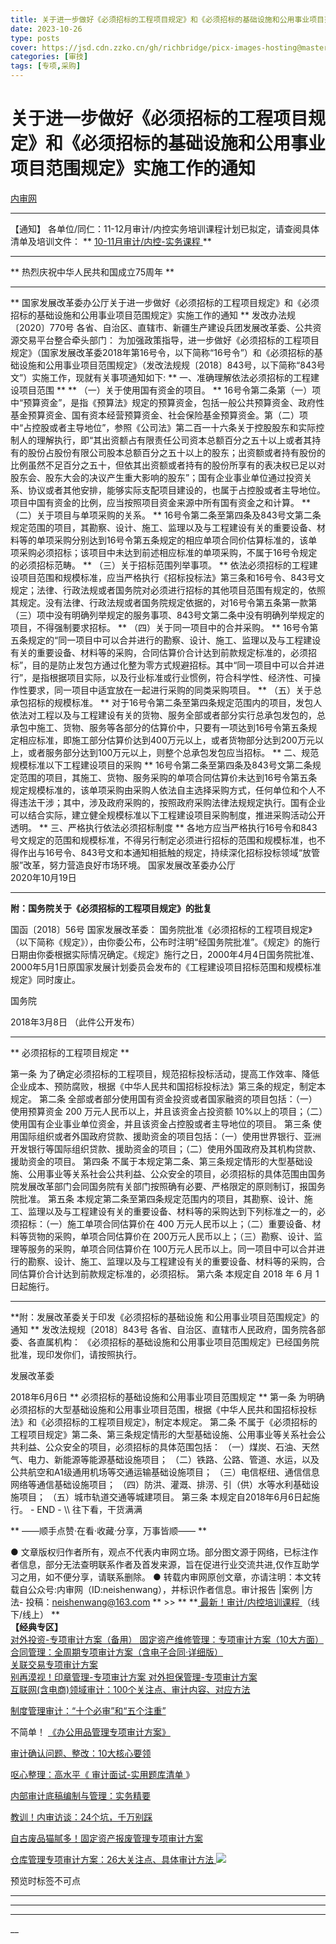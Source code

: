 ```yaml
---
title: 关于进一步做好《必须招标的工程项目规定》和《必须招标的基础设施和公用事业项目范围规定》实施工作的通知
date: 2023-10-26
type: posts
cover: https://jsd.cdn.zzko.cn/gh/richbridge/picx-images-hosting@master/thumbnail/审技.jpg
categories: [审技]
tags: [专项,采购]
---
```


#  关于进一步做好《必须招标的工程项目规定》和《必须招标的基础设施和公用事业项目范围规定》实施工作的通知

[ 内审网 ](javascript:void\(0\);)

__ _ _ _ _

【通知】  各单位/同仁：11-12月审计/内控实务培训课程计划已拟定，请查阅具体清单及培训文件：  ** [ 10-11月审计/内控-实务课程
](http://mp.weixin.qq.com/s?__biz=MzIxMTM3ODE1OQ==&mid=2247511718&idx=5&sn=b91a5da556c6756166aa79f9ca3b1030&chksm=9754a426a0232d306ef3a465ff219550bedfa8e5325f4e851a28457a8a0cfa95f0f1f809234d&scene=21#wechat_redirect)
**

* * *

** 热烈庆祝中华人民共和国成立75周年  **

* * *

** 国家发展改革委办公厅关于进一步做好《必须招标的工程项目规定》和《必须招标的基础设施和公用事业项目范围规定》实施工作的通知  **
发改办法规〔2020〕770号  各省、自治区、直辖市、新疆生产建设兵团发展改革委、公共资源交易平台整合牵头部门：
为加强政策指导，进一步做好《必须招标的工程项目规定》（国家发展改革委2018年第16号令，以下简称“16号令”）和《必须招标的基础设施和公用事业项目范围规定》（发改法规规〔2018〕843号，以下简称“843号文”）实施工作，现就有关事项通知如下:
** 一、准确理解依法必须招标的工程建设项目范围  ** ** （一）关于使用国有资金的项目。  **
16号令第二条第（一）项中“预算资金”，是指《预算法》规定的预算资金，包括一般公共预算资金、政府性基金预算资金、国有资本经营预算资金、社会保险基金预算资金。第（二）项中“占控股或者主导地位”，参照《公司法》第二百一十六条关于控股股东和实际控制人的理解执行，即“其出资额占有限责任公司资本总额百分之五十以上或者其持有的股份占股份有限公司股本总额百分之五十以上的股东；出资额或者持有股份的比例虽然不足百分之五十，但依其出资额或者持有的股份所享有的表决权已足以对股东会、股东大会的决议产生重大影响的股东”；国有企业事业单位通过投资关系、协议或者其他安排，能够实际支配项目建设的，也属于占控股或者主导地位。项目中国有资金的比例，应当按照项目资金来源中所有国有资金之和计算。
** （二）关于项目与单项采购的关系。  **
16号令第二条至第四条及843号文第二条规定范围的项目，其勘察、设计、施工、监理以及与工程建设有关的重要设备、材料等的单项采购分别达到16号令第五条规定的相应单项合同价估算标准的，该单项采购必须招标；该项目中未达到前述相应标准的单项采购，不属于16号令规定的必须招标范畴。
** （三）关于招标范围列举事项。  **
依法必须招标的工程建设项目范围和规模标准，应当严格执行《招标投标法》第三条和16号令、843号文规定；法律、行政法规或者国务院对必须进行招标的其他项目范围有规定的，依照其规定。没有法律、行政法规或者国务院规定依据的，对16号令第五条第一款第（三）项中没有明确列举规定的服务事项、843号文第二条中没有明确列举规定的项目，不得强制要求招标。
** （四）关于同一项目中的合并采购。  **
16号令第五条规定的“同一项目中可以合并进行的勘察、设计、施工、监理以及与工程建设有关的重要设备、材料等的采购，合同估算价合计达到前款规定标准的，必须招标”，目的是防止发包方通过化整为零方式规避招标。其中“同一项目中可以合并进行”，是指根据项目实际，以及行业标准或行业惯例，符合科学性、经济性、可操作性要求，同一项目中适宜放在一起进行采购的同类采购项目。
** （五）关于总承包招标的规模标准。  **
对于16号令第二条至第四条规定范围内的项目，发包人依法对工程以及与工程建设有关的货物、服务全部或者部分实行总承包发包的，总承包中施工、货物、服务等各部分的估算价中，只要有一项达到16号令第五条规定相应标准，即施工部分估算价达到400万元以上，或者货物部分达到200万元以上，或者服务部分达到100万元以上，则整个总承包发包应当招标。
** 二、规范规模标准以下工程建设项目的采购  **
16号令第二条至第四条及843号文第二条规定范围的项目，其施工、货物、服务采购的单项合同估算价未达到16号令第五条规定规模标准的，该单项采购由采购人依法自主选择采购方式，任何单位和个人不得违法干涉；其中，涉及政府采购的，按照政府采购法律法规规定执行。国有企业可以结合实际，建立健全规模标准以下工程建设项目采购制度，推进采购活动公开透明。
** 三、严格执行依法必须招标制度  **
各地方应当严格执行16号令和843号文规定的范围和规模标准，不得另行制定必须进行招标的范围和规模标准，也不得作出与16号令、843号文和本通知相抵触的规定，持续深化招标投标领域“放管服”改革，努力营造良好市场环境。
国家发展改革委办公厅  
2020年10月19日

* * *

**附：国务院关于《必须招标的工程项目规定》的批复**

国函〔2018〕56号  国家发展改革委：
国务院批准《必须招标的工程项目规定》（以下简称《规定》），由你委公布，公布时注明“经国务院批准”。《规定》的施行日期由你委根据实际情况确定。《规定》施行之日，2000年4月4日国务院批准、2000年5月1日原国家发展计划委员会发布的《工程建设项目招标范围和规模标准规定》同时废止。

国务院

2018年3月8日  （此件公开发布）

* * *

** 必须招标的工程项目规定  **

第一条 为了确定必须招标的工程项目，规范招标投标活动，提高工作效率、降低企业成本、预防腐败，根据《中华人民共和国招标投标法》第三条的规定，制定本规定。
第二条 全部或者部分使用国有资金投资或者国家融资的项目包括：（一）使用预算资金 200 万元人民币以上，并且该资金占投资额
10%以上的项目；（二）使用国有企业事业单位资金，并且该资金占控股或者主导地位的项目。  第三条
使用国际组织或者外国政府贷款、援助资金的项目包括：（一）使用世界银行、亚洲开发银行等国际组织贷款、援助资金的项目；（二）使用外国政府及其机构贷款、援助资金的项目。
第四条
不属于本规定第二条、第三条规定情形的大型基础设施、公用事业等关系社会公共利益、公众安全的项目，必须招标的具体范围由国务院发展改革部门会同国务院有关部门按照确有必要、严格限定的原则制订，报国务院批准。
第五条
本规定第二条至第四条规定范围内的项目，其勘察、设计、施工、监理以及与工程建设有关的重要设备、材料等的采购达到下列标准之一的，必须招标：（一）施工单项合同估算价在
400 万元人民币以上；（二）重要设备、材料等货物的采购，单项合同估算价在 200万元人民币以上；（三）勘察、设计、监理等服务的采购，单项合同估算价在
100万元人民币以上。同一项目中可以合并进行的勘察、设计、施工、监理以及与工程建设有关的重要设备、材料等的采购，合同估算价合计达到前款规定标准的，必须招标。
第六条 本规定自 2018 年 6 月 1 日起施行。

* * *

**附：发展改革委关于印发《必须招标的基础设施 和公用事业项目范围规定》的通知  ** 发改法规规〔2018〕843号
各省、自治区、直辖市人民政府，国务院各部委、各直属机构：  《必须招标的基础设施和公用事业项目范围规定》已经国务院批准，现印发你们，请按照执行。

发展改革委

2018年6月6日  ** 必须招标的基础设施和公用事业项目范围规定  ** 第一条
为明确必须招标的大型基础设施和公用事业项目范围，根据《中华人民共和国招标投标法》和《必须招标的工程项目规定》，制定本规定。  第二条
不属于《必须招标的工程项目规定》第二条、第三条规定情形的大型基础设施、公用事业等关系社会公共利益、公众安全的项目，必须招标的具体范围包括：
（一）煤炭、石油、天然气、电力、新能源等能源基础设施项目；  （二）铁路、公路、管道、水运，以及公共航空和A1级通用机场等交通运输基础设施项目；
（三）电信枢纽、通信信息网络等通信基础设施项目；  （四）防洪、灌溉、排涝、引（供）水等水利基础设施项目；  （五）城市轨道交通等城建项目。  第三条
本规定自2018年6月6日起施行。  \- END - \\\ 往下看，干货满满

** ——顺手点赞·在看·收藏·分享，万事皆顺——  **

●
文章版权归作者所有，观点不代表内审网立场。部分图文源于网络，已标注作者信息，部分无法查明联系作者及首发来源，旨在促进行业交流共进,仅作互助学习之用，如不便分享，请联系删除。
● 转载内审网原创文章，亦请注明：本文转载自公众号:内审网（ID:neishenwang），并标识作者信息。审计报告 |案例 |方法-
投稿：neishenwang@163.com  ** >> ** **[ 最新！审计/内控培训课程
](http://mp.weixin.qq.com/s?__biz=MzIxMTM3ODE1OQ==&mid=2247510759&idx=1&sn=20cab0c1b2d3d386c552ef7dfe7b0a94&chksm=9754a067a02329710887bc4c18fa43487618579b80e3ce7e6bb8a07d9a480f462a7a7456573f&scene=21#wechat_redirect)
（线下/线上） **  
**【经典专区】**  
[ 对外投资-专项审计方案（备用）
](http://mp.weixin.qq.com/s?__biz=MzIxMTM3ODE1OQ==&mid=2247507501&idx=1&sn=957eba1bc8b78a9e0e8e99709bf1e608&chksm=9754d4ada0235dbb16aca709de3741458013c8a368889f19928da917c05281a796ccc384978b&scene=21#wechat_redirect)
[ 固定资产维修管理：专项审计方案（10大方面）
](http://mp.weixin.qq.com/s?__biz=MzIxMTM3ODE1OQ==&mid=2247511323&idx=1&sn=4a690dcd693ba693aec92b97bc6d09e3&chksm=9754a79ba0232e8dfaf611ad451d69b4619efc5e07269f5dc67f536791f4e3086522d1cb3f46&scene=21#wechat_redirect)
[ 合同管理：全周期专项审计方案（含电子合同·详细版）
](http://mp.weixin.qq.com/s?__biz=MzIxMTM3ODE1OQ==&mid=2247511399&idx=1&sn=b0c7be7f298b9a5fc7547ac63680faf2&chksm=9754a7e7a0232ef1ec285ce429e7c9f0d3e74625c931c0be56f63084f826ae2cbb469987aeef&scene=21#wechat_redirect)  
[ 关联交易专项审计方案
](http://mp.weixin.qq.com/s?__biz=MzIxMTM3ODE1OQ==&mid=2247508469&idx=2&sn=cd40e6c2a20fdad6bfd62fc97c3591a9&chksm=9754ab75a0232263a3e46f978ad3f1f507460bba8a0c2f5ce0fae3a0e973e0f690a1c55d100e&scene=21#wechat_redirect)  
[ 别再漠视！印章管理-专项审计方案
](http://mp.weixin.qq.com/s?__biz=MzIxMTM3ODE1OQ==&mid=2247507924&idx=1&sn=5aa3028f90b865663ef34b6002a7121c&chksm=9754d554a0235c429e5e2d3752f71193209aa007ee57f2966facface0b8642d87b7d47acaf8e&scene=21#wechat_redirect)
[ 对外担保管理-专项审计方案
](http://mp.weixin.qq.com/s?__biz=MzIxMTM3ODE1OQ==&mid=2247508115&idx=2&sn=26ca29cee8507e601f2c6daa2332d78e&chksm=9754aa13a0232305ba1c36dbbd6ee20ab380db6ce50fdc0b376b1c4223de4ce3b3a2fdefebd2&scene=21#wechat_redirect)  
[ 互联网(含电商)领域审计：100个关注点、审计内容、对应方法
](http://mp.weixin.qq.com/s?__biz=MzIxMTM3ODE1OQ==&mid=2247506458&idx=1&sn=d83c71344a6a052e677cc2cb56acab50&chksm=9754d09aa023598c2424f061bd1a1d91ffdba8d0ca8492ff33845d4f77098182e9f058c9dc6c&scene=21#wechat_redirect)

[ 制度管理审计：“十个必审”和“五个注重”
](http://mp.weixin.qq.com/s?__biz=MzIxMTM3ODE1OQ==&mid=2247503600&idx=1&sn=8181ca22c6d4018a07a6cef9797bca63&chksm=9754c470a0234d66ab286ffc77a796df6c0b0f8eb9943c991d994672a9c60a85dea0d839c376&scene=21#wechat_redirect)

不简单！ [ 《办公用品管理专项审计方案》
](http://mp.weixin.qq.com/s?__biz=MzIxMTM3ODE1OQ==&mid=2247505501&idx=1&sn=e0bb3ef5c2f8018299ae59fde6be8c76&chksm=9754dcdda02355cb81b079ade61713c5350a2bdec20d99ac7132683a98a3f48a937fcc33cada&scene=21#wechat_redirect)

[ 审计确认问题、整改：10大核心要领
](http://mp.weixin.qq.com/s?__biz=MzIxMTM3ODE1OQ==&mid=2247505104&idx=1&sn=f71eaa08f55af4991e37d5d484b020e4&chksm=9754de50a023574644a0a072d274ae5cc3b2e3de7e31aac2b1499ab8b66627d51892010111c0&scene=21#wechat_redirect)

[ 呕心整理：高水平《
](http://mp.weixin.qq.com/s?__biz=MzIxMTM3ODE1OQ==&mid=2247503750&idx=1&sn=ee25b0679e0e30de08c5959431f59e95&chksm=9754c506a0234c10d9e7ddbabb7a9d01f8726f3b97b64db733aa5fe2b6a47f7c09e298d9d3c9&scene=21#wechat_redirect)
[ 审计面试-实用题库清单
](http://mp.weixin.qq.com/s?__biz=MzIxMTM3ODE1OQ==&mid=2247503750&idx=1&sn=ee25b0679e0e30de08c5959431f59e95&chksm=9754c506a0234c10d9e7ddbabb7a9d01f8726f3b97b64db733aa5fe2b6a47f7c09e298d9d3c9&scene=21#wechat_redirect)
》

[ 内部审计底稿编制与管理：实务精要
](http://mp.weixin.qq.com/s?__biz=MzIxMTM3ODE1OQ==&mid=2247504176&idx=1&sn=506a83c56f7067391d884f4a15c52e3c&chksm=9754dbb0a02352a6822974397989af25a2a3c2724d9f832354534eb7b8407bbd40edf149edc8&scene=21#wechat_redirect)

[ 教训！内审访谈：24个坑，千万别踩
](http://mp.weixin.qq.com/s?__biz=MzIxMTM3ODE1OQ==&mid=2247505625&idx=1&sn=99a5f3e79e84ae8e328a2e32ba9c4421&chksm=9754dc59a023554f5d100bc060dea1ecb3dc1550d76f66f795d8dbde526b0b3305a202dadde7&scene=21#wechat_redirect)

[ 自古废品猫腻多！固定资产报废管理专项审计方案
](http://mp.weixin.qq.com/s?__biz=MzIxMTM3ODE1OQ==&mid=2247506257&idx=1&sn=28e6c29d862a3b2141a81052770de9c5&chksm=9754d3d1a0235ac71c6b47b9d7ae01199a019f7a4cadb7fcf68699d700c8f0ba255bb7b4f80a&scene=21#wechat_redirect)

[ 仓库管理专项审计方案：26大关注点、具体审计方法
](http://mp.weixin.qq.com/s?__biz=MzIxMTM3ODE1OQ==&mid=2247511557&idx=1&sn=8856e0fe8e4a9c3b784c12e0904f663c&chksm=9754a485a0232d9392caea44132da503f5c09cf7d187c50e0f298b39cbe232a087c1f3dad954&scene=21#wechat_redirect)
![](https://mmbiz.qpic.cn/mmbiz_png/OphficJUUiaJ54aVCY4pBQvVEbvI6AFqPw6XCDBGtNKZrKvoSBsSzQQ33YelxDmhk8DqtFPrlyyLlqoOI3euPw9g/640?wx_fmt=png&from=appmsg)

预览时标签不可点









****



****



****





__










